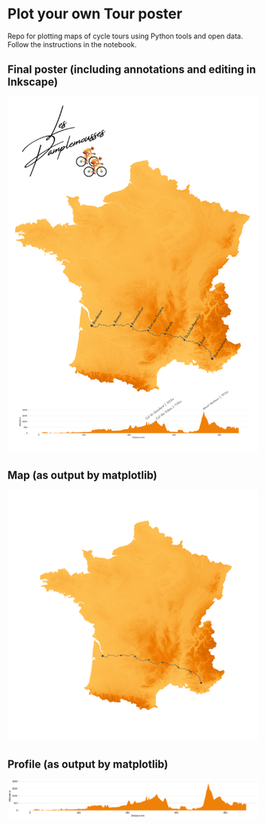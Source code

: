 # Plot your own Tour poster
Repo for plotting maps of cycle tours using Python tools and open data. Follow the instructions in the notebook.

## Final poster (including annotations and editing in Inkscape)
![Alt text](/map_with_annotaions.png?raw=true "Optional Title")

## Map (as output by matplotlib)
![Alt text](/final_map.png?raw=true "Optional Title")

## Profile (as output by matplotlib)
![Alt text](/final_profile.png?raw=true "Optional Title")